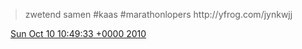 > zwetend samen \#kaas \#marathonlopers  http://yfrog\.com/jynkwjj

<img src="../../media/tweet.ico" width="12" /> [Sun Oct 10 10:49:33 +0000 2010](https://twitter.com/DromerDenker/status/26927090839)